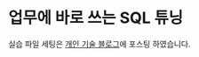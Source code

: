 # 업무에 바로 쓰는 SQL 튜닝

실습 파일 세팅은 [개인 기술 블로그](https://velog.io/@songs4805/docker-compose%EB%A5%BC-%ED%99%9C%EC%9A%A9%ED%95%98%EC%97%AC-MySQL-%EC%84%A4%EC%B9%98%ED%95%98%EA%B8%B0)에 포스팅 하였습니다.